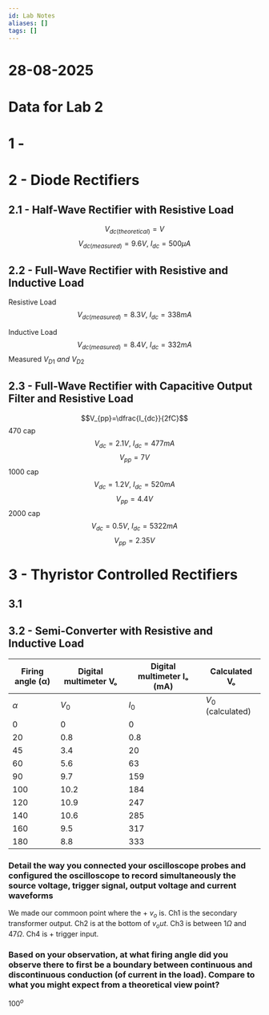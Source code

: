 ```yaml
---
id: Lab Notes
aliases: []
tags: []
---
```


# 28-08-2025
# Data for Lab 2
# 1 - 
# 2 - Diode Rectifiers
## 2.1 - Half-Wave Rectifier with Resistive Load
$$V_{dc(theoretical)} = V$$
$$V_{dc(measured)}= 9.6V,\:I_{dc}= 500\mu A$$
## 2.2 - Full-Wave Rectifier with Resistive and Inductive Load
Resistive Load
$$V_{dc(measured)}= 8.3V,\:I_{dc}= 338 mA$$

Inductive Load
$$V_{dc(measured)}= 8.4V,\:I_{dc}= 332 mA$$
Measured $V_{D1}\:and\:V_{D2}$

## 2.3 - Full-Wave Rectifier with Capacitive Output Filter and Resistive Load
$$V_{pp}=\dfrac{I_{dc}}{2fC}$$
470 cap
$$V_{dc}=2.1V,\:I_{dc}=477mA$$
$$V_{pp}=7V$$
1000 cap
$$V_{dc}=1.2V,\:I_{dc}=520mA$$
$$V_{pp}=4.4V$$
2000 cap
$$V_{dc}=0.5V,\:I_{dc}=5322mA$$
$$V_{pp}=2.35V$$

# 3 - Thyristor Controlled Rectifiers
## 3.1 
## 3.2 - Semi-Converter with Resistive and Inductive Load

| Firing angle (α) | Digital multimeter Vₒ | Digital multimeter Iₒ (mA) | Calculated Vₒ      |
|------------------|-----------------------|----------------------------|--------------------|
| $\alpha$         | $V_0$                 | $I_0$                      | $V_0$ (calculated) |
| 0                | 0                     | 0                          |                    |
| 20               | 0.8                   | 0.8                        |                    |
| 45               | 3.4                   | 20                         |                    |
| 60               | 5.6                   | 63                         |                    |
| 90               | 9.7                   | 159                        |                    |
| 100              | 10.2                  | 184                        |                    |
| 120              | 10.9                  | 247                        |                    |
| 140              | 10.6                  | 285                        |                    |
| 160              | 9.5                   | 317                        |                    |
| 180              | 8.8                   | 333                        |                    |

### Detail the way you connected your oscilloscope probes and configured the oscilloscope to record simultaneously the source voltage, trigger signal, output voltage and current waveforms

We made our commoon point where the + $v_o$ is. Ch1 is the secondary transformer output. Ch2 is at the bottom of $v_out$. Ch3 is between $1\Omega$ and $47\Omega$. Ch4 is + trigger input.

### Based on your observation, at what firing angle did you observe there to first be a boundary between continuous and discontinuous conduction (of current in the load). Compare to what you might expect from a theoretical view point?

$100^o$
